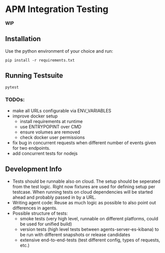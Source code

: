 # APM Integration Testing 

__WIP__

## Installation
Use the python environment of your choice and run:
```
pip install -r requirements.txt
```

## Running Testsuite
```
pytest
```

### TODOs:
- make all URLs configurable via ENV_VARIABLES
- improve docker setup
  - install requirements at runtime
  - use ENTRYPOPINT over CMD
  - ensure volumes are removed
  - check docker user permissions
- fix bug in concurrent requests when different number of events given for two endpoints.
- add concurrent tests for nodejs


## Development Info
- Tests should be runnable also on cloud. 
  The setup should be seperated from the test logic.
  Right now fixtures are used for defining setup per testcase.
  When running tests on cloud dependencies will be started ahead and probably passed in by a URL.
- Writing agent code: Reuse as much logic as possible to also point out differences in agents.
- Possible structure of tests:
  - smoke tests (very high level, runnable on different platforms, could be used for unified build)
  - version tests (high level tests between agents-server-es-kibana) to be run with different snapshots or release candidates
  - extensive end-to-end-tests (test different config, types of requests, etc.)
